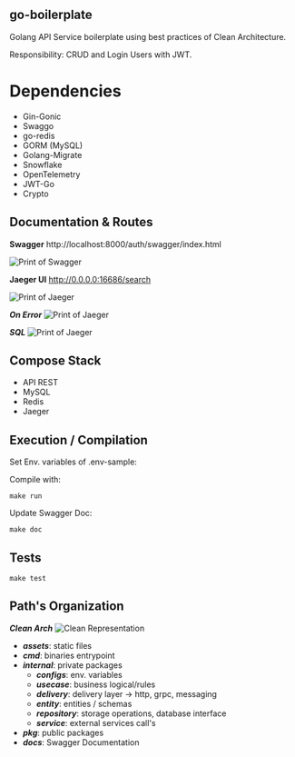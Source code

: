 ## go-boilerplate
Golang API Service boilerplate using best practices of Clean Architecture.

Responsibility: CRUD and Login Users with JWT.

# Dependencies

- Gin-Gonic
- Swaggo
- go-redis
- GORM (MySQL)
- Golang-Migrate
- Snowflake
- OpenTelemetry
- JWT-Go
- Crypto

## Documentation & Routes

**Swagger**
http://localhost:8000/auth/swagger/index.html

![Print of Swagger](/assets/swagger.png)

**Jaeger UI**
http://0.0.0.0:16686/search

![Print of Jaeger](/assets/trace-redis.png)

_**On Error**_
![Print of Jaeger](/assets/trace-error.png)

_**SQL**_
![Print of Jaeger](/assets/trace-sql.png)

## Compose Stack

- API REST
- MySQL
- Redis
- Jaeger

## Execution / Compilation

Set Env. variables of .env-sample:

Compile with:

```
make run
```

Update Swagger Doc:

```
make doc
```

## Tests

```
make test
```

## Path's Organization

_**Clean Arch**_
![Clean Representation](/assets/clean-arch.png)


- _**assets**_: static files
- _**cmd**_: binaries entrypoint
- _**internal**_: private packages
    - _**configs**_: env. variables
    - _**usecase**_: business logical/rules
    - _**delivery**_: delivery layer -> http, grpc, messaging
    - _**entity**_: entities / schemas
    - _**repository**_: storage operations, database interface
    - _**service**_: external services call's
- _**pkg**_: public packages
- _**docs**_: Swagger Documentation
